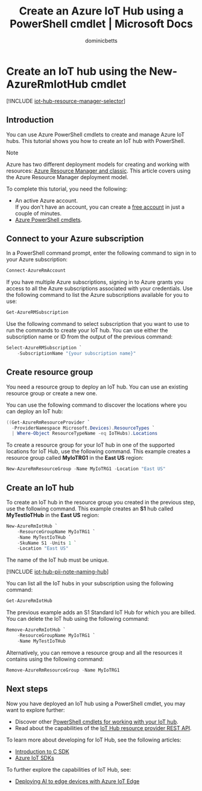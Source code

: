 ﻿---
title: Create an Azure IoT Hub using a PowerShell cmdlet | Microsoft Docs
description: How to use a PowerShell cmdlet to create an IoT hub.
services: iot-hub
documentationcenter: ''
author: dominicbetts
manager: timlt
editor: ''

ms.service: iot-hub
ms.devlang: multiple
ms.topic: article
ms.tgt_pltfrm: na
ms.workload: na
ms.date: 08/08/2017
ms.author: dobett

---
# Create an IoT hub using the New-AzureRmIotHub cmdlet

[!INCLUDE [iot-hub-resource-manager-selector](../../includes/iot-hub-resource-manager-selector.md)]

## Introduction

You can use Azure PowerShell cmdlets to create and manage Azure IoT hubs. This tutorial shows you how to create an IoT hub with PowerShell.

> [!NOTE]
> Azure has two different deployment models for creating and working with resources: [Azure Resource Manager and classic](../azure-resource-manager/resource-manager-deployment-model.md). This article covers using the Azure Resource Manager deployment model.

To complete this tutorial, you need the following:

* An active Azure account. <br/>If you don't have an account, you can create a [free account][lnk-free-trial] in just a couple of minutes.
* [Azure PowerShell cmdlets][lnk-powershell-install].

## Connect to your Azure subscription
In a PowerShell command prompt, enter the following command to sign in to your Azure subscription:

```powershell
Connect-AzureRmAccount
```

If you have multiple Azure subscriptions, signing in to Azure grants you access to all the Azure subscriptions associated with your credentials. Use the following command to list the Azure subscriptions available for you to use:

```powershell
Get-AzureRMSubscription
```

Use the following command to select subscription that you want to use to run the commands to create your IoT hub. You can use either the subscription name or ID from the output of the previous command:

```powershell
Select-AzureRMSubscription `
    -SubscriptionName "{your subscription name}"
```

## Create resource group

You need a resource group to deploy an IoT hub. You can use an existing resource group or create a new one.

You can use the following command to discover the locations where you can deploy an IoT hub:

```powershell
((Get-AzureRmResourceProvider `
  -ProviderNamespace Microsoft.Devices).ResourceTypes `
  | Where-Object ResourceTypeName -eq IoTHubs).Locations
```

To create a resource group for your IoT hub in one of the supported locations for IoT Hub, use the following command. This example creates a resource group called **MyIoTRG1** in the **East US** region:

```powershell
New-AzureRmResourceGroup -Name MyIoTRG1 -Location "East US"
```

## Create an IoT hub

To create an IoT hub in the resource group you created in the previous step, use the following command. This example creates an **S1** hub called **MyTestIoTHub** in the **East US** region:

```powershell
New-AzureRmIotHub `
    -ResourceGroupName MyIoTRG1 `
    -Name MyTestIoTHub `
    -SkuName S1 -Units 1 `
    -Location "East US"
```

The name of the IoT hub must be unique.

[!INCLUDE [iot-hub-pii-note-naming-hub](../../includes/iot-hub-pii-note-naming-hub.md)]


You can list all the IoT hubs in your subscription using the following command:

```powershell
Get-AzureRmIotHub
```

The previous example adds an S1 Standard IoT Hub for which you are billed. You can delete the IoT hub using the following command:

```powershell
Remove-AzureRmIotHub `
    -ResourceGroupName MyIoTRG1 `
    -Name MyTestIoTHub
```

Alternatively, you can remove a resource group and all the resources it contains using the following command:

```powershell
Remove-AzureRmResourceGroup -Name MyIoTRG1
```

## Next steps

Now you have deployed an IoT hub using a PowerShell cmdlet, you may want to explore further:

* Discover other [PowerShell cmdlets for working with your IoT hub][lnk-iothub-cmdlets].
* Read about the capabilities of the [IoT Hub resource provider REST API][lnk-rest-api].

To learn more about developing for IoT Hub, see the following articles:

* [Introduction to C SDK][lnk-c-sdk]
* [Azure IoT SDKs][lnk-sdks]

To further explore the capabilities of IoT Hub, see:

* [Deploying AI to edge devices with Azure IoT Edge][lnk-iotedge]

<!-- Links -->
[lnk-free-trial]: https://azure.microsoft.com/pricing/free-trial/
[lnk-powershell-install]: https://docs.microsoft.com/powershell/azure/install-azurerm-ps
[lnk-iothub-cmdlets]: https://docs.microsoft.com/powershell/module/azurerm.iothub/
[lnk-rest-api]: https://docs.microsoft.com/rest/api/iothub/iothubresource

[lnk-c-sdk]: iot-hub-device-sdk-c-intro.md
[lnk-sdks]: iot-hub-devguide-sdks.md

[lnk-iotedge]: ../iot-edge/tutorial-simulate-device-linux.md
